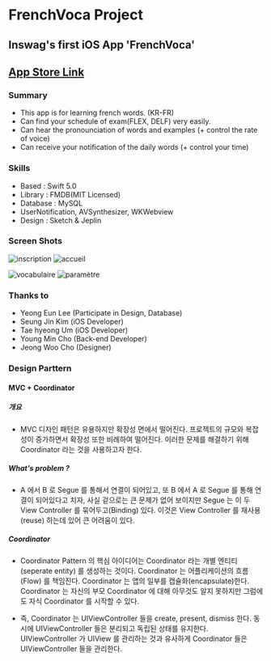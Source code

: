 # FrenchVoca Project


## Inswag's first iOS App 'FrenchVoca'


## [App Store Link](https://apps.apple.com/kr/app/frenchvoca/id1484363534?l=en)


### Summary
- This app is for learning french words. (KR-FR)
- Can find your schedule of exam(FLEX, DELF) very easily.
- Can hear the pronounciation of words and examples (+ control the rate of voice)
- Can receive your notification of the daily words (+ control your time)


### Skills
- Based : Swift 5.0
- Library : FMDB(MIT Licensed)
- Database : MySQL
- UserNotification, AVSynthesizer, WKWebview
- Design : Sketch & Jeplin


### Screen Shots
![inscription](https://user-images.githubusercontent.com/39002173/56110425-5dca1e80-5f8f-11e9-8d5b-aa791b56775f.gif)
![accueil](https://user-images.githubusercontent.com/39002173/56110426-5dca1e80-5f8f-11e9-917e-cf22d34a85f1.gif)

![vocabulaire](https://user-images.githubusercontent.com/39002173/56110423-5d318800-5f8f-11e9-9358-ed76e78e4653.gif)
![paramètre](https://user-images.githubusercontent.com/39002173/56110424-5d318800-5f8f-11e9-977c-5707e9332766.gif)


### Thanks to
- Yeong Eun Lee (Participate in Design, Database)
- Seung Jin Kim (iOS Developer)
- Tae hyeong Um (iOS Developer)
- Young Min Cho (Back-end Developer)
- Jeong Woo Cho (Designer)


### Design Parttern

#### MVC + Coordinator

##### 개요

- MVC 디자인 패턴은 유용하지만 확장성 면에서 떨어진다. 프로젝트의 규모와 복잡성이 증가하면서 확장성 또한 비례하여 떨어진다. 이러한 문제를 해결하기 위해 Coordinator 라는 것을 사용하고자 한다.

##### What's problem ?

- A 에서 B 로 Segue 를 통해서 연결이 되어있고, 또 B 에서 A 로 Segue 를 통해 연결이 되어있다고 치자, 사실 겉으로는 큰 문제가 없어 보이지만 Segue 는 이 두 View Controller 를 묶어두고(Binding) 있다. 이것은 View Controller 를 재사용(reuse) 하는데 있어 큰 어려움이 있다.

##### Coordinator

- Coordinator Pattern 의 핵심 아이디어는 Coordinator 라는 개별 엔티티(seperate entity) 를 생성하는 것이다. Coordinator 는 어플리케이션의 흐름(Flow) 를 책임진다. Coordinator 는 앱의 일부를 캡슐화(encapsulate)한다.  Coordinator 는 자신의 부모 Coordinator 에 대해 아무것도 알지 못하지만 그럼에도 자식 Coordinator 를 시작할 수 있다.

- 즉, Coordinator 는 UIViewController 들을 create, present, dismiss 한다. 동시에 UIViewController 들은 분리되고 독립된 상태를 유지한다. UIViewController 가 UIView 를 관리하는 것과 유사하게 Coordinator 들은 UIViewController 들을 관리한다.
